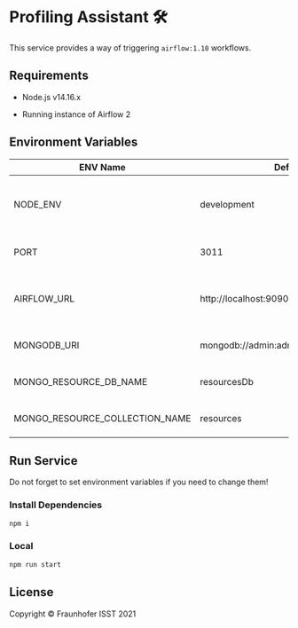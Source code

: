 # Profiling Assistant 🛠️

This service provides a way of triggering `airflow:1.10` workflows.

## Requirements

+ Node.js v14.16.x

+ Running instance of Airflow 2

## Environment Variables

|ENV Name|Default|Description|
|---|---|---|
|NODE_ENV|development|Set to *production* in production environment|
|PORT|3011|Can be changed to your needs|
|AIRFLOW_URL|http://localhost:9090|Endpoint where your `Airflow` instance lives|
|MONGODB_URI|mongodb://admin:admin@localhost:27017|MongoDB connection URI|
|MONGO_RESOURCE_DB_NAME|resourcesDb|database name for resources|
|MONGO_RESOURCE_COLLECTION_NAME|resources|collection name for resources|

## Run Service

Do not forget to set environment variables if you need to change them!

### Install Dependencies

```sh
npm i
```

### Local

```sh
npm run start
```

## License

Copyright © Fraunhofer ISST 2021
